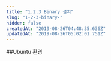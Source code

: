 ```yaml
---
title: "1.2.3 Binary 설치"
slug: "1-2-3-binary-"
hidden: false
createdAt: "2019-08-26T04:48:35.636Z"
updatedAt: "2019-08-26T05:02:01.751Z"
---
```

##Ubuntu 환경